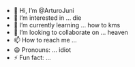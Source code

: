 - 👋 Hi, I’m @ArturoJuni
- 👀 I’m interested in ... die
- 🌱 I’m currently learning ... how to kms
- 💞️ I’m looking to collaborate on ... heaven
- 📫 How to reach me ...
- 😄 Pronouns: ... idiot
- ⚡ Fun fact: ... 

<!---
ArturoJuni/ArturoJuni is a ✨ special ✨ repository because its `README.md` (this file) appears on your GitHub profile.
You can click the Preview link to take a look at your changes.
--->
